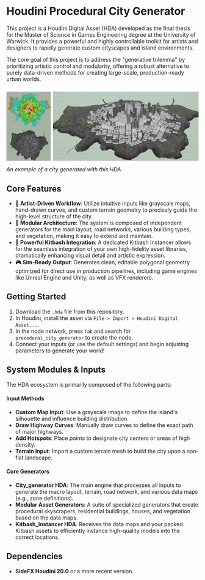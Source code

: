 # Houdini Procedural City Generator

This project is a Houdini Digital Asset (HDA) developed as the final thesis for the Master of Science in Games Engineering degree at the University of Warwick. It provides a powerful and highly controllable toolkit for artists and designers to rapidly generate custom cityscapes and island environments.

The core goal of this project is to address the "generative trilemma" by prioritizing artistic control and modularity, offering a robust alternative to purely data-driven methods for creating large-scale, production-ready urban worlds.

![程序化城市生成效果图](https://github.com/Davecodingking/PCG-city-generator/blob/main/pcg.png)
*An example of a city generated with this HDA.*

## Core Features

* **🎨 Artist-Driven Workflow**: Utilize intuitive inputs like grayscale maps, hand-drawn curves, and custom terrain geometry to precisely guide the high-level structure of the city.
* **🧩 Modular Architecture**: The system is composed of independent generators for the main layout, road networks, various building types, and vegetation, making it easy to extend and maintain.
* **🚀 Powerful Kitbash Integration**: A dedicated Kitbash Instancer allows for the seamless integration of your own high-fidelity asset libraries, dramatically enhancing visual detail and artistic expression.
* **🎮 Sim-Ready Output**: Generates clean, editable polygonal geometry optimized for direct use in production pipelines, including game engines like Unreal Engine and Unity, as well as VFX renderers.

## Getting Started

1.  Download the `.hda` file from this repository.
2.  In Houdini, install the asset via `File > Import > Houdini Digital Asset...`.
3.  In the node network, press `Tab` and search for `procedural_city_generator` to create the node.
4.  Connect your inputs (or use the default settings) and begin adjusting parameters to generate your world!

## System Modules & Inputs

The HDA ecosystem is primarily composed of the following parts:

#### Input Methods

* **Custom Map Input**: Use a grayscale image to define the island's silhouette and influence building distribution.
* **Draw Highway Curves**: Manually draw curves to define the exact path of major highways.
* **Add Hotspots**: Place points to designate city centers or areas of high density.
* **Terrain Input**: Import a custom terrain mesh to build the city upon a non-flat landscape.

#### Core Generators

* **City_generator HDA**: The main engine that processes all inputs to generate the macro layout, terrain, road network, and various data maps (e.g., zone definitions).
* **Modular Asset Generators**: A suite of specialized generators that create procedural skyscrapers, residential buildings, houses, and vegetation based on the data maps.
* **Kitbash_Instancer HDA**: Receives the data maps and your packed Kitbash assets to efficiently instance high-quality models into the correct locations.

## Dependencies

* **SideFX Houdini 20.0** or a more recent version.
